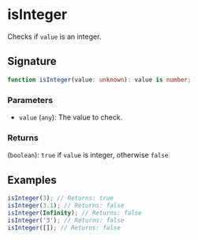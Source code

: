 # isInteger

Checks if `value` is an integer.

## Signature

```typescript
function isInteger(value: unknown): value is number;
```

### Parameters

- `value` (`any`): The value to check.

### Returns

(`boolean`): `true` if `value` is integer, otherwise `false`

## Examples

```typescript
isInteger(3); // Returns: true
isInteger(3.1); // Returns: false
isInteger(Infinity); // Returns: false
isInteger('3'); // Returns: false
isInteger([]); // Returns: false
```
